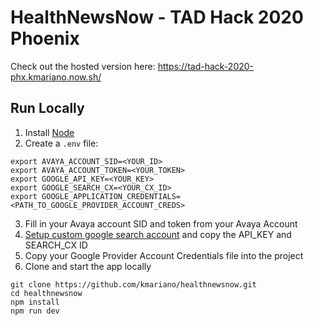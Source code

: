 # HealthNewsNow - TAD Hack 2020 Phoenix

Check out the hosted version here: https://tad-hack-2020-phx.kmariano.now.sh/

## Run Locally
1. Install [Node](https://github.com/nvm-sh/nvm)
1. Create a `.env` file:
```
export AVAYA_ACCOUNT_SID=<YOUR_ID>
export AVAYA_ACCOUNT_TOKEN=<YOUR_TOKEN>
export GOOGLE_API_KEY=<YOUR_KEY>
export GOOGLE_SEARCH_CX=<YOUR_CX_ID>
export GOOGLE_APPLICATION_CREDENTIALS=<PATH_TO_GOOGLE_PROVIDER_ACCOUNT_CREDS>
```
3. Fill in your Avaya account SID and token from your Avaya Account
4. [Setup custom google search account](https://developers.google.com/custom-search/v1/overview) and copy the API_KEY and SEARCH_CX ID
5. Copy your Google Provider Account Credentials file into the project
6. Clone and start the app locally
```
git clone https://github.com/kmariano/healthnewsnow.git
cd healthnewsnow
npm install
npm run dev
```
